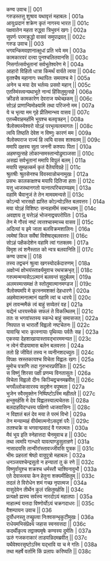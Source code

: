 कण्व उवाच ||	001    
गरुडस्तत्तु शुश्राव यथावृत्तं महाबलः |	001a  
आयुःप्रदानं शक्रेण कृतं नागस्य भारत ||	001c  
पक्षवातेन महता रुद्ध्वा त्रिभुवनं खगः |	002a  
सुपर्णः परमक्रुद्धो वासवं समुपाद्रवत् ||	002c  
गरुड उवाच ||	003    
भगवन्किमवज्ञानात्क्षुधां प्रति भये मम |	003a  
कामकारवरं दत्त्वा पुनश्चलितवानसि ||	003c  
निसर्गात्सर्वभूतानां सर्वभूतेश्वरेण मे |	004a  
आहारो विहितो धात्रा किमर्थं वार्यते त्वया ||	004c  
वृतश्चैष महानागः स्थापितः समयश्च मे |	005a  
अनेन च मया देव भर्तव्यः प्रसवो महान् ||	005c  
एतस्मिंस्त्वन्यथाभूते नान्यं हिंसितुमुत्सहे |	006a  
क्रीडसे कामकारेण देवराज यथेच्छकम् ||	006c  
सोऽहं प्राणान्विमोक्ष्यामि तथा परिजनो मम |	007a  
ये च भृत्या मम गृहे प्रीतिमान्भव वासव ||	007c  
एतच्चैवाहमर्हामि भूयश्च बलवृत्रहन् |	008a  
त्रैलोक्यस्येश्वरो योऽहं परभृत्यत्वमागतः ||	008c  
त्वयि तिष्ठति देवेश न विष्णुः कारणं मम |	009a  
त्रैलोक्यराज राज्यं हि त्वयि वासव शाश्वतम् ||	009c  
ममापि दक्षस्य सुता जननी कश्यपः पिता |	010a  
अहमप्युत्सहे लोकान्समस्तान्वोढुमञ्जसा ||	010c  
असह्यं सर्वभूतानां ममापि विपुलं बलम् |	011a  
मयापि सुमहत्कर्म कृतं दैतेयविग्रहे ||	011c  
श्रुतश्रीः श्रुतसेनश्च विवस्वान्रोचनामुखः |	012a  
प्रसभः कालकाक्षश्च मयापि दितिजा हताः ||	012c  
यत्तु ध्वजस्थानगतो यत्नात्परिचराम्यहम् |	013a  
वहामि चैवानुजं ते तेन मामवमन्यसे ||	013c  
कोऽन्यो भारसहो ह्यस्ति कोऽन्योऽस्ति बलवत्तरः |	014a  
मया योऽहं विशिष्टः सन्वहामीमं सबान्धवम् ||	014c  
अवज्ञाय तु यत्तेऽहं भोजनाद्व्यपरोपितः |	015a  
तेन मे गौरवं नष्टं त्वत्तश्चास्माच्च वासव ||	015c  
अदित्यां य इमे जाता बलविक्रमशालिनः |	016a  
त्वमेषां किल सर्वेषां विशेषाद्बलवत्तरः ||	016c  
सोऽहं पक्षैकदेशेन वहामि त्वां गतक्लमः |	017a  
विमृश त्वं शनैस्तात को न्वत्र बलवानिति ||	017c  
कण्व उवाच ||	018    
तस्य तद्वचनं श्रुत्वा खगस्योदर्कदारुणम् |	018a  
अक्षोभ्यं क्षोभयंस्तार्क्ष्यमुवाच रथचक्रभृत् ||	018c  
गरुत्मन्मन्यसेऽऽत्मानं बलवन्तं सुदुर्बलम् |	019a  
अलमस्मत्समक्षं ते स्तोतुमात्मानमण्डज ||	019c  
त्रैलोक्यमपि मे कृत्स्नमशक्तं देहधारणे |	020a  
अहमेवात्मनात्मानं वहामि त्वां च धारये ||	020c  
इमं तावन्ममैकं त्वं बाहुं सव्येतरं वह |	021a  
यद्येनं धारयस्येकं सफलं ते विकत्थितम् ||	021c  
ततः स भगवांस्तस्य स्कन्धे बाहुं समासजत् |	022a  
निपपात स भारार्तो विह्वलो नष्टचेतनः ||	022c  
यावान्हि भारः कृत्स्नायाः पृथिव्याः पर्वतैः सह |	023a  
एकस्या देहशाखायास्तावद्भारममन्यत ||	023c  
न त्वेनं पीडयामास बलेन बलवत्तरः |	024a  
ततो हि जीवितं तस्य न व्यनीनशदच्युतः ||	024c  
विपक्षः स्रस्तकायश्च विचेता विह्वलः खगः |	025a  
मुमोच पत्राणि तदा गुरुभारप्रपीडितः ||	025c  
स विष्णुं शिरसा पक्षी प्रणम्य विनतासुतः |	026a  
विचेता विह्वलो दीनः किञ्चिद्वचनमब्रवीत् ||	026c  
भगवँल्लोकसारस्य सदृशेन वपुष्मता |	027a  
भुजेन स्वैरमुक्तेन निष्पिष्टोऽस्मि महीतले ||	027c  
क्षन्तुमर्हसि मे देव विह्वलस्याल्पचेतसः ||	028a  
बलदाहविदग्धस्य पक्षिणो ध्वजवासिनः ||	028c  
न विज्ञातं बलं देव मया ते परमं विभो |	029a  
तेन मन्याम्यहं वीर्यमात्मनोऽसदृशं परैः ||	029c  
ततश्चक्रे स भगवान्प्रसादं वै गरुत्मतः |	030a  
मैवं भूय इति स्नेहात्तदा चैनमुवाच ह ||	030c  
तथा त्वमपि गान्धारे यावत्पाण्डुसुतान्रणे |	031a  
नासादयसि तान्वीरांस्तावज्जीवसि पुत्रक ||	031c  
भीमः प्रहरतां श्रेष्ठो वायुपुत्रो महाबलः |	032a  
धनञ्जयश्चेन्द्रसुतो न हन्यातां तु कं रणे ||	032c  
विष्णुर्वायुश्च शक्रश्च धर्मस्तौ चाश्विनावुभौ |	033a  
एते देवास्त्वया केन हेतुना शक्यमीक्षितुम् ||	033c  
तदलं ते विरोधेन शमं गच्छ नृपात्मज |	034a  
वासुदेवेन तीर्थेन कुलं रक्षितुमर्हसि ||	034c  
प्रत्यक्षो ह्यस्य सर्वस्य नारदोऽयं महातपाः |	035a  
माहात्म्यं यत्तदा विष्णोर्योऽयं चक्रगदाधरः ||	035c  
वैशम्पायन उवाच ||	036    
दुर्योधनस्तु तच्छ्रुत्वा निःश्वसन्भृकुटीमुखः |	036a  
राधेयमभिसंप्रेक्ष्य जहास स्वनवत्तदा ||	036c  
कदर्थीकृत्य तद्वाक्यमृषेः कण्वस्य दुर्मतिः |	037a  
ऊरुं गजकराकारं ताडयन्निदमब्रवीत् ||	037c  
यथैवेश्वरसृष्टोऽस्मि यद्भावि या च मे गतिः |	038a  
तथा महर्षे वर्तामि किं प्रलापः करिष्यति ||	038c  
